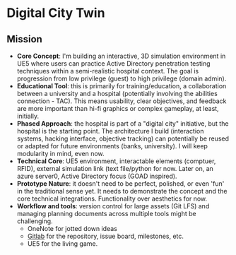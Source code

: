 # Digital City Twin

## Mission

* **Core Concept**: I'm building an interactive, 3D simulation environment in UE5 where users can practice Active Directory penetration testing techniques within a semi-realistic hospital context. The goal is progression from low privilege (guest) to high privilege (domain admin).&#x20;
* **Educational Tool**: this is primarily for training/education, a collaboration between a university and a hospital (potentially involving the abilities connection - TAC). This means usability, clear objectives, and feedback are more important than hi-fi graphics or complex gameplay, at least, initially.
* **Phased Approach**: the hospital is part of a "digital city" initiative, but the hospital is the starting point. The architecture I build (interaction systems, hacking interface, objective tracking) can potentially be reused or adapted for future environments (banks, university). I will keep modularity in mind, even now.
* **Technical Core**: UE5 environment, interactable elements (comptuer, RFID), external simulation link (text file/python for now. Later on, an azure server0, Active Directory focus (GOAD inspired).
* **Prototype Nature**: it doesn't need to be perfect, polished, or even 'fun' in the traditional sense yet. It needs to demonstrate the concept and the core technical integrations. Functionality over aesthetics for now.
* **Workflow and tools**: version control for large assets (Git LFS) and managing planning documents across multiple tools might be challenging.
  * OneNote for jotted down ideas
  * [Gitlab](https://gitlab.com/dam-it/digital-city-twin/-/issues) for the repository, issue board, milestones, etc.
  * UE5 for the living game.

